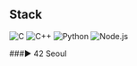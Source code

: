 <!--
**sujeon42/sujeon42** is a ✨ _special_ ✨ repository because its `README.md` (this file) appears on your GitHub profile.

Here are some ideas to get you started:
-->

## Stack
<img alt="C" src="https://img.shields.io/badge/C-A8B9CC?style=for-the-badge&logo=C&logoColor=white"/></a>
<img alt="C++" src="https://img.shields.io/badge/C++-00599C?style=for-the-badge&logo=C%2B%2B&logoColor=white"/></a>
<img alt="Python" src ="https://img.shields.io/badge/Python-3766AB?style=for-the-badge&logo=Python&logoColor=white"/></a>
<img alt="Node.js" src ="https://img.shields.io/badge/Node.js-339933?style=for-the-badge&logo=Node.js&logoColor=white"/></a>


###▶️ 42 Seoul

